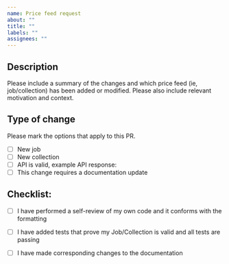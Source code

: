 ```yaml
---
name: Price feed request
about: ""
title: ""
labels: ""
assignees: ""
---
```


## Description

Please include a summary of the changes and which price feed (ie, job/collection) has been added or modified. Please also include relevant motivation and context.

## Type of change

Please mark the options that apply to this PR.

- [ ] New job
- [ ] New collection
- [ ] API is valid, example API response: 
- [ ] This change requires a documentation update

## Checklist:

- [ ] I have performed a self-review of my own code and it conforms with the formatting
- [ ] I have added tests that prove my Job/Collection is valid and all tests are passing
- [ ] I have made corresponding changes to the documentation


